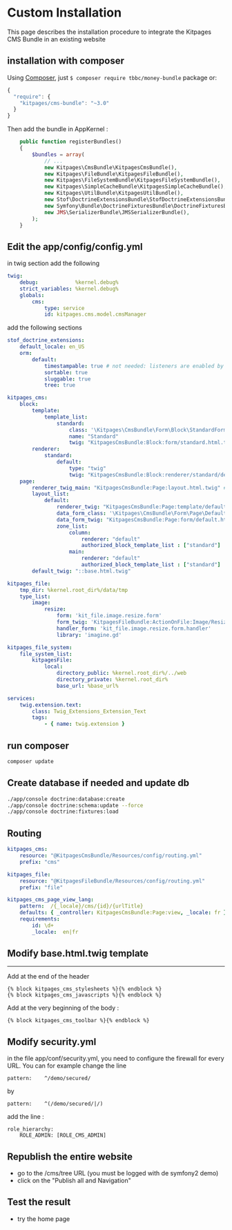 Custom Installation
===================

This page describes the installation procedure to integrate the Kitpages CMS Bundle in an existing website

## installation with composer

Using [Composer](http://getcomposer.org/), just `$ composer require tbbc/money-bundle` package or:

``` javascript
{
  "require": {
    "kitpages/cms-bundle": "~3.0"
  }
}
```

Then add the bundle in AppKernel :

```php
    public function registerBundles()
    {
        $bundles = array(
            // ...
            new Kitpages\CmsBundle\KitpagesCmsBundle(),
            new Kitpages\FileBundle\KitpagesFileBundle(),
            new Kitpages\FileSystemBundle\KitpagesFileSystemBundle(),
            new Kitpages\SimpleCacheBundle\KitpagesSimpleCacheBundle(),
            new Kitpages\UtilBundle\KitpagesUtilBundle(),
            new Stof\DoctrineExtensionsBundle\StofDoctrineExtensionsBundle(),
            new Symfony\Bundle\DoctrineFixturesBundle\DoctrineFixturesBundle(),
            new JMS\SerializerBundle\JMSSerializerBundle(),
        );
    }
```

## Edit the app/config/config.yml

in twig section add the following

```yaml
twig:
    debug:            %kernel.debug%
    strict_variables: %kernel.debug%
    globals:
        cms:
            type: service
            id: kitpages.cms.model.cmsManager
```

add the following sections

```yaml
stof_doctrine_extensions:
    default_locale: en_US
    orm:
        default:
            timestampable: true # not needed: listeners are enabled by default
            sortable: true
            sluggable: true
            tree: true

kitpages_cms:
    block:
        template:
            template_list:
                standard:
                    class: '\Kitpages\CmsBundle\Form\Block\StandardForm'
                    name: "Standard"
                    twig: "KitpagesCmsBundle:Block:form/standard.html.twig"
        renderer:
            standard:
                default:
                    type: "twig"
                    twig: "KitpagesCmsBundle:Block:renderer/standard/default.html.twig"
    page:
        renderer_twig_main: "KitpagesCmsBundle:Page:layout.html.twig" # optional default:"KitpagesCmsBundle:Page:layout.html.twig"
        layout_list:
            default:
                renderer_twig: "KitpagesCmsBundle:Page:template/default.html.twig"
                data_form_class: '\Kitpages\CmsBundle\Form\Page\DefaultForm'
                data_form_twig: "KitpagesCmsBundle:Page:form/default.html.twig"
                zone_list:
                    column:
                        renderer: "default"
                        authorized_block_template_list : ["standard"]
                    main:
                        renderer: "default"
                        authorized_block_template_list : ["standard"]
        default_twig: "::base.html.twig"

kitpages_file:
    tmp_dir: %kernel.root_dir%/data/tmp
    type_list:
        image:
            resize:
                form: 'kit_file.image.resize.form'
                form_twig: 'KitpagesFileBundle:ActionOnFile:Image/Resize/form.html.twig'
                handler_form: 'kit_file.image.resize.form.handler'
                library: 'imagine.gd'

kitpages_file_system:
    file_system_list:
        kitpagesFile:
            local:
                directory_public: %kernel.root_dir%/../web
                directory_private: %kernel.root_dir%
                base_url: %base_url%

services:
    twig.extension.text:
        class: Twig_Extensions_Extension_Text
        tags:
            - { name: twig.extension }
```

## run composer

```bash
composer update
```

## Create database if needed and update db

```bash
./app/console doctrine:database:create
./app/console doctrine:schema:update --force
./app/console doctrine:fixtures:load
```

## Routing

```yaml
kitpages_cms:
    resource: "@KitpagesCmsBundle/Resources/config/routing.yml"
    prefix: "cms"

kitpages_file:
    resource: "@KitpagesFileBundle/Resources/config/routing.yml"
    prefix: "file"

kitpages_cms_page_view_lang:
    pattern:  /{_locale}/cms/{id}/{urlTitle}
    defaults: { _controller: KitpagesCmsBundle:Page:view, _locale: fr }
    requirements:
        id: \d+
        _locale:  en|fr
```

## Modify base.html.twig template
---------------------------------

Add at the end of the header

```twig
{% block kitpages_cms_stylesheets %}{% endblock %}
{% block kitpages_cms_javascripts %}{% endblock %}
```

Add at the very beginning of the body :

```twig
{% block kitpages_cms_toolbar %}{% endblock %}
```

## Modify security.yml

in the file app/conf/security.yml, you need to configure the firewall for every URL.
You can for example change the line

    pattern:    ^/demo/secured/

by

    pattern:    ^(/demo/secured/|/)

add the line :

    role_hierarchy:
        ROLE_ADMIN: [ROLE_CMS_ADMIN]


## Republish the entire website

* go to the /cms/tree URL (you must be logged with de symfony2 demo)
* click on the "Publish all and Navigation"

## Test the result

* try the home page
